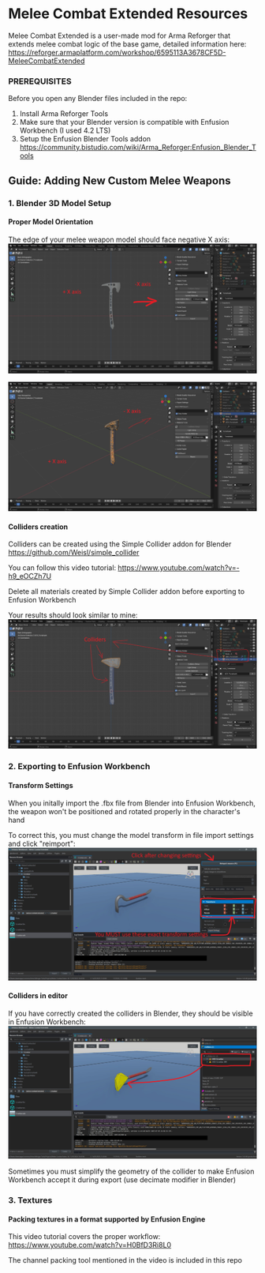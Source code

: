 # Melee Combat Extended Resources

Melee Combat Extended is a user-made mod for Arma Reforger that extends melee combat logic of the base game, detailed information here:
https://reforger.armaplatform.com/workshop/6595113A3678CF5D-MeleeCombatExtended

### PREREQUISITES
Before you open any Blender files included in the repo:
1. Install Arma Reforger Tools
2. Make sure that your Blender version is compatible with Enfusion Workbench (I used 4.2 LTS)
3. Setup the Enfusion Blender Tools addon
https://community.bistudio.com/wiki/Arma_Reforger:Enfusion_Blender_Tools


## Guide: Adding New Custom Melee Weapons

### 1. Blender 3D Model Setup

#### Proper Model Orientation

The edge of your melee weapon model should face negative X axis:
![Blender Model Orientation](Guide%20Images/Blender%20Model%20Orientation.jpg)

![Blender Model Orientation Perspective](Guide%20Images/Blender%20Model%20Orientation%20Perspective.jpg)

#### Colliders creation
Colliders can be created using the Simple Collider addon for Blender
https://github.com/Weisl/simple_collider

You can follow this video tutorial:
https://www.youtube.com/watch?v=-h9_eOCZh7U

Delete all materials created by Simple Collider addon before exporting to Enfusion Workbench

Your results should look similar to mine:
![Blender Colliders](Guide%20Images/Blender%20Colliders.jpg)


### 2. Exporting to Enfusion Workbench

#### Transform Settings

When you initally import the .fbx file from Blender into Enfusion Workbench, the weapon won't be positioned and rotated properly in the character's hand

To correct this, you must change the model transform in file import settings and click "reimport":
![Editor Model Import Transform](Guide%20Images/Editor%20Model%20Import%20Transform.jpg)

#### Colliders in editor
If you have correctly created the colliders in Blender, they should be visible in Enfusion Workbench:
![Editor Model Colliders](Guide%20Images/Editor%20Model%20Colliders.jpg)

Sometimes you must simplify the geometry of the collider to make Enfusion Workbench accept it during export (use decimate modifier in Blender)


### 3. Textures

#### Packing textures in a format supported by Enfusion Engine

This video tutorial covers the proper workflow:
https://www.youtube.com/watch?v=H0BfD3Ri8L0

The channel packing tool mentioned in the video is included in this repo
